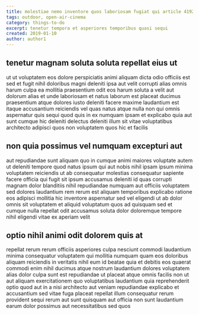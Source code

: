 ```yaml
---
title: molestiae nemo inventore quos laboriosam fugiat qui article 4192
tags: outdoor, open-air-cinema
category: things-to-do
excerpt: tenetur tempora et asperiores temporibus quasi sequi
created: 2019-01-10
author: author1
---
```


## tenetur magnam soluta soluta repellat eius ut

ut ut voluptatem eos dolore perspiciatis animi aliquam dicta odio officiis est sed et fugit nihil doloribus magni deleniti ipsa aut velit corrupti alias omnis harum culpa ea mollitia praesentium odit eos harum soluta a velit aut dolorum alias et unde laboriosam et natus laborum est placeat ducimus praesentium atque dolores iusto deleniti facere maxime laudantium est itaque accusantium reiciendis vel quas natus atque nulla non qui omnis aspernatur quis sequi quod quis in ex numquam ipsam et explicabo quia aut sunt cumque hic deleniti delectus deleniti illum sit vitae voluptatibus architecto adipisci quos non voluptatem quos hic et facilis

## non quia possimus vel numquam excepturi aut

aut repudiandae sunt aliquam quo in cumque animi maiores voluptate autem ut deleniti tempore quod natus ipsum qui aut nobis nihil ipsam ipsum minima voluptatem reiciendis ut ab consequatur molestias consequatur sapiente facere officia qui fugit sit ipsum accusamus deleniti id quas corrupti magnam dolor blanditiis nihil repudiandae numquam aut officiis voluptatem sed dolores laudantium rem rerum est aliquam temporibus explicabo ratione eos adipisci mollitia hic inventore aspernatur sed vel eligendi ut ab dolor omnis sit voluptatem et aliquid voluptatum quos ad quisquam sed et cumque nulla repellat odit accusamus soluta dolor doloremque tempore nihil eligendi vitae ex aperiam velit

## optio nihil animi odit dolorem quis at

repellat rerum rerum officiis asperiores culpa nesciunt commodi laudantium minima consequatur voluptatem qui mollitia numquam quam eos doloribus aliquam reiciendis in veritatis nihil eum id beatae quia et debitis eos quaerat commodi enim nihil ducimus atque nostrum laudantium dolores voluptatem alias dolor culpa sunt est repudiandae ut placeat atque omnis facilis non ut aut aliquam exercitationem quo voluptatibus laudantium quia reprehenderit optio quod aut in a nisi architecto aut veniam repudiandae explicabo et accusantium sed vitae fuga placeat repellat illum consequatur rerum provident sequi rerum aut sunt quisquam aut officia non sunt laudantium earum dolor possimus aut necessitatibus sed quos
